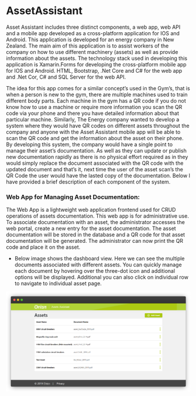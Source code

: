 # AssetAssistant

Asset Assistant includes three distinct components, a web app, web API and a mobile app developed as a cross-platform application for IOS and Android. This application is developed for an energy company in New Zealand. The main aim of this application is to assist workers of the company on how to use different machinery (assets) as well as provide information about the assets. The technology stack used in developing this application is Xamarin.Forms for developing the cross-platform mobile app for IOS and Android. HTML, Bootstrap, .Net Core and C# for the web app and .Net Cor, C# and SQL Server for the web API.

The idea for this app comes for a similar concept’s used in the Gym’s, that is when a person is new to the gym, there are multiple machines used to train different body parts. Each machine in the gym has a QR code if you do not know how to use a machine or require more information you scan the QR code via your phone and there you have detailed information about that particular machine. Similarly, The Energy company wanted to develop a system where they would have QR codes on different assets throughout the company and anyone with the Asset Assistant mobile app will be able to scan the QR code and get the information about the asset on their phone. By developing this system, the company would have a single point to manage their asset’s documentation. As well as they can update or publish new documentation rapidly as there is no physical effort required as in they would simply replace the document associated with the QR code with the updated document and that’s it, next time the user of the asset scan’s the QR Code the user would have the lasted copy of the documentation. Below I have provided a brief description of each component of the system.

### Web App for Managing Asset Documentation:
The Web App is a lightweight web application frontend used for CRUD operations of assets documentation. This web app is for administrative use. To associate documentation with an asset, the administrator accesses the web portal, create a new entry for the asset documentation. The asset documentation will be stored in the database and a QR code for that asset documentation will be generated. The administrator can now print the QR code and place it on the asset.

* Below image shows the dashboard view. Here we can see the multiple documents associated with different assets. You can quickly manage each document by hovering over the three-dot icon and additional options will be displayed. Additional you can also click on individual row to navigate to individual asset page.

![](ReadMeImages/WebApp1.png)
